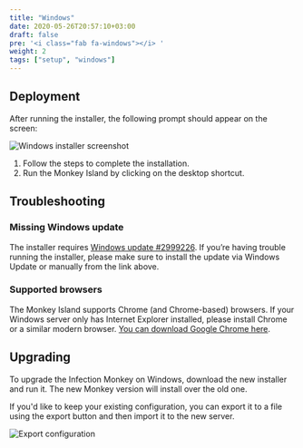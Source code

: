 ```yaml
---
title: "Windows"
date: 2020-05-26T20:57:10+03:00
draft: false
pre: '<i class="fab fa-windows"></i> '
weight: 2
tags: ["setup", "windows"] 
---
```


## Deployment

After running the installer, the following prompt should appear on the screen:

![Windows installer screenshot](../../images/setup/windows/installer-screenshot-1.png "Windows installer screenshot")

1. Follow the steps to complete the installation.
1. Run the Monkey Island by clicking on the desktop shortcut.

## Troubleshooting

### Missing Windows update

The installer requires [Windows update #2999226](https://support.microsoft.com/en-us/help/2999226/update-for-universal-c-runtime-in-windows). If you’re having trouble running the installer, please make sure to install the update via Windows Update or manually from the link above.

### Supported browsers

The Monkey Island supports Chrome (and Chrome-based) browsers. If your Windows server only has Internet Explorer installed, please install Chrome or a similar modern browser. [You can download Google Chrome here](https://www.google.com/chrome/).

## Upgrading

To upgrade the Infection Monkey on Windows, download the new installer and run it. The new Monkey version will install over the old one.

If you'd like to keep your existing configuration, you can export it to a file using the export button and then import it to the new server.

![Export configuration](../../images/setup/export-configuration.png "Export configuration")
